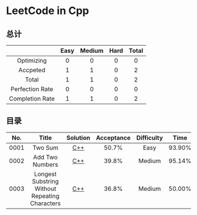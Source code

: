 # LeetCode in Cpp

## 总计

|                 | Easy | Medium | Hard | Total |
| :-------------: | :--: | :----: | :--: | :---: |
|   Optimizing    |  0   |   0    |  0   |   0   |
|    Accpeted     |  1   |   1    |  0   |   2   |
|      Total      |  1   |   1    |  0   |   2   |
| Perfection Rate |  0   |   0    |  0   |   0   |
| Completion Rate |  1   |   1    |  0   |   2   |

## 目录

| No.  |                     Title                      |                           Solution                           | Acceptance | Difficulty |  Time  | Space  |
| :--: | :--------------------------------------------: | :----------------------------------------------------------: | :--------: | :--------: | :----: | :----: |
| 0001 |                    Two Sum                     | [C++](https://github.com/nefe1ibatA/MyLeetCode-in-Cpp/tree/master/0001.%20Two%20sum) |   50.7%    |    Easy    | 93.90% | 98.46% |
| 0002 |                Add Two Numbers                 | [C++](https://github.com/nefe1ibatA/MyLeetCode-in-Cpp/tree/master/0002.%20Add%20Two%20Numbers) |   39.8%    |   Medium   | 95.14% | 74.84% |
| 0003 | Longest Substring Without Repeating Characters | [C++](https://github.com/nefe1ibatA/MyLeetCode-in-Cpp/tree/master/0003.%20Longest%20Substring%20Without%20Repeating%20Characters) |   36.8%    |   Medium   | 50.00% | 43.07% |



